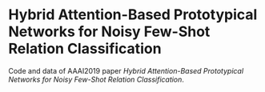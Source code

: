 # Hybrid Attention-Based Prototypical Networks for Noisy Few-Shot Relation Classification
Code and data of AAAI2019 paper _Hybrid Attention-Based Prototypical Networks for Noisy Few-Shot Relation Classification_.
